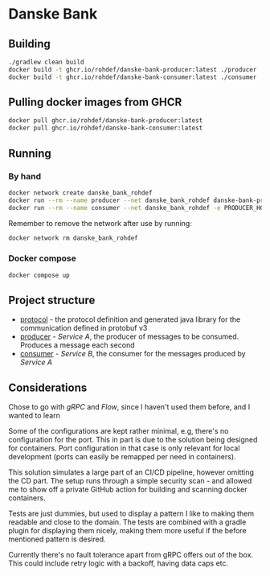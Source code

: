 # Danske Bank

## Building

```bash
./gradlew clean build
docker build -t ghcr.io/rohdef/danske-bank-producer:latest ./producer
docker build -t ghcr.io/rohdef/danske-bank-consumer:latest ./consumer
```


## Pulling docker images from GHCR

```bash
docker pull ghcr.io/rohdef/danske-bank-producer:latest
docker pull ghcr.io/rohdef/danske-bank-consumer:latest
```

## Running

### By hand

```bash
docker network create danske_bank_rohdef
docker run --rm --name producer --net danske_bank_rohdef danske-bank-producer:latest
docker run --rm --name consumer --net danske_bank_rohdef -e PRODUCER_HOST=producer docker pull ghcr.io/rohdef/danske-bank-consumer:latest
```

Remember to remove the network after use by running:

```bash
docker network rm danske_bank_rohdef
```


### Docker compose
    
```bash
docker compose up
```


## Project structure

- [protocol](./protocol) - the protocol definition and generated java library for the communication defined in protobuf v3
- [producer](./producer) - *Service A*, the producer of messages to be consumed. Produces a message each second
- [consumer](./consumer) - *Service B*, the consumer for the messages produced by *Service A*

## Considerations

Chose to go with *gRPC* and *Flow*, since I haven't used them before, and I wanted to learn

Some of the configurations are kept rather minimal, e.g, there's no configuration for the port.
This in part is due to the solution being designed for containers.
Port configuration in that case is only relevant for local development (ports can easily be remapped per need in containers).

This solution simulates a large part of an CI/CD pipeline, however omitting the CD part.
The setup runs through a simple security scan - and allowed me to show off a private GitHub action for building and scanning docker containers.

Tests are just dummies, but used to display a pattern I like to making them readable and close to the domain.
The tests are combined with a gradle plugin for displaying them nicely, making them more useful if the before mentioned pattern is desired.

Currently there's no fault tolerance apart from gRPC offers out of the box.
This could include retry logic with a backoff, having data caps etc.